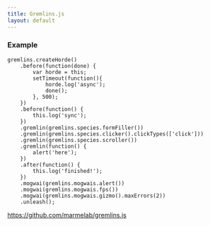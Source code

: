 ```yaml
---
title: Gremlins.js
layout: default
---
```


### Example

    gremlins.createHorde()
        .before(function(done) {
            var horde = this;
            setTimeout(function(){
                horde.log('async');
                done();
            }, 500);
        })
        .before(function() {
            this.log('sync');
        })
        .gremlin(gremlins.species.formFiller())
        .gremlin(gremlins.species.clicker().clickTypes(['click']))
        .gremlin(gremlins.species.scroller())
        .gremlin(function() {
            alert('here');
        })
        .after(function() {
            this.log('finished!');
        })
        .mogwai(gremlins.mogwais.alert())
        .mogwai(gremlins.mogwais.fps())
        .mogwai(gremlins.mogwais.gizmo().maxErrors(2))
        .unleash();

https://github.com/marmelab/gremlins.js
